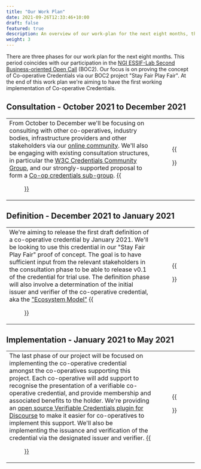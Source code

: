 ```yaml
---
title: "Our Work Plan"
date: 2021-09-26T12:33:46+10:00
draft: false
featured: true
description: An overview of our work-plan for the next eight months, the role of NGI ESSIF-Lab, and how you can get involved at each phase of the work.
weight: 3
---
```

There are three phases for our work plan for the next eight months. This period coincides with our participation in the [NGI ESSIF-Lab Second Business-oriented Open Call](https://essif-lab.eu/open-calls/) (BOC2). Our focus is on proving the concept of Co-operative Credentials via our BOC2 project "Stay Fair Play Fair". At the end of this work plan we're aiming to have the first working implementation of Co-operative Credentials.

## Consultation - October 2021 to December 2021
|  |  |
|--|:--:|
| From October to December we'll be focusing on consulting with other co-operatives, industry bodies, infrastructure providers and other stakeholders via our [online community](https://community.coopcreds.com). We'll also be engaging with existing consultation structures, in particular the [W3C Credentials Community Group](https://w3c-ccg.github.io/meetings/), and our strongly-supported proposal to form a [Co-op credentials sub-group](https://github.com/w3c-ccg/community/issues/215). [{{<figure src="/images/icons/red-circle.png" title="Get involved in the consultation" class="cta" target="_blank">}}](https://community.coopcreds.com) | {{<figure src="/images/illustrations/consultation.svg">}} |

## Definition - December 2021 to January 2021
|  |  |
|--|:--:|
| We're aiming to release the first draft definition of a co-operative credential by January 2021. We'll be looking to use this credential in our "Stay Fair Play Fair" proof of concept. The goal is to have sufficient input from the relevant stakeholders in the consultation phase to be able to release v0.1 of the credential for trial use. The definition phase will also involve a determination of the initial issuer and verifier of the co-operative credential, aka the ["Ecosystem Model"](/ecosystem-models) [{{<figure src="/images/icons/purple-square.png" title="Register your interest in participating" class="cta" target="_blank">}}](/contact) | {{<figure src="/images/illustrations/definition.svg">}} |

## Implementation - January 2021 to May 2021
|  |  |
|--|:--:|
| The last phase of our project will be focused on implementing the co-operative credential amongst the co-operatives supporting this project. Each co-operative will add support to recognise the presentation of a verifiable co-operative credential, and provide membership and associated benefits to the holder. We're providing an [open source Verifiable Credentials plugin for Discourse](https://github.com/coopcreds/discourse-verifiable-credentials) to make it easier for co-operatives to implement this support. We'll also be implementing the issuance and verification of the credential via the designated issuer and verifier. [{{<figure src="/images/icons/green-hexagon.png" title="Register your interest in participating" class="cta" target="_blank">}}](/contact) | {{<figure src="/images/illustrations/implementation.svg">}} |